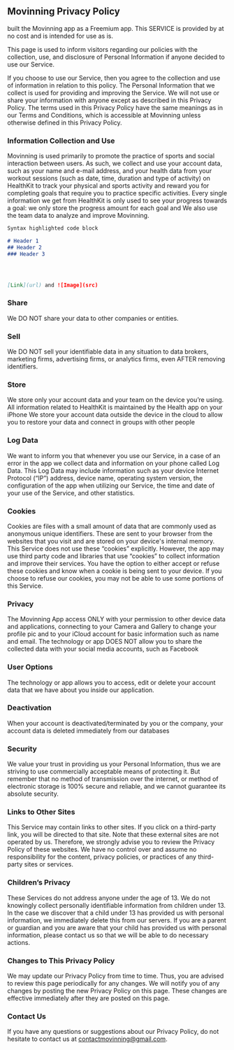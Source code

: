 ## Movinning Privacy Policy

built the Movinning app as a Freemium app. This SERVICE is provided by at no cost and is intended for use as is.

This page is used to inform visitors regarding our policies with the collection, use, and disclosure of Personal Information if anyone decided to use our Service.

If you choose to use our Service, then you agree to the collection and use of information in relation to this policy. The Personal Information that we collect is used for providing and improving the Service. We will not use or share your information with anyone except as described in this Privacy Policy.
The terms used in this Privacy Policy have the same meanings as in our Terms and Conditions, which is accessible at Movinning unless otherwise defined in this Privacy Policy.


### **Information Collection and Use**

Movinning is used primarily to promote the practice of sports and social interaction between users. As such, we collect and use your account data, such as your name and e-mail address, and your health data from your workout sessions (such as date, time, duration and type of activity) on HealthKit to track your physical and sports activity and reward you for completing goals that require you to practice specific activities. Every single information we get from HealthKit is only used to see your progress towards a goal: we only store the progress amount for each goal and We also use the team data to analyze and improve Movinning.


```markdown
Syntax highlighted code block

# Header 1
## Header 2
### Header 3




[Link](url) and ![Image](src)
```


### **Share**
We DO NOT share your data to other companies or entities.


### **Sell** 
We DO NOT sell your identifiable data in any situation to data brokers, marketing firms, advertising firms, or analytics firms, even AFTER removing identifiers. 

### **Store**
We store only your account data and your team on the device you’re using. All information related to HealthKit is maintained by the Health app on your iPhone 
We store your account data outside the device in the cloud to allow you to restore your data and connect in groups with other people 

### **Log Data**
We want to inform you that whenever you use our Service, in a case of an error in the app we collect data and information on your phone called Log Data. This Log Data may include information such as your device Internet Protocol (“IP”) address, device name, operating system version, the configuration of the app when utilizing our Service, the time and date of your use of the Service, and other statistics.

### **Cookies**
Cookies are files with a small amount of data that are commonly used as anonymous unique identifiers. These are sent to your browser from the websites that you visit and are stored on your device's internal memory.
This Service does not use these “cookies” explicitly. However, the app may use third party code and libraries that use “cookies” to collect information and improve their services. You have the option to either accept or refuse these cookies and know when a cookie is being sent to your device. If you choose to refuse our cookies, you may not be able to use some portions of this Service.

### **Privacy** 
The Movinning App access ONLY with your permission to other device data and applications, connecting to your Camera and Gallery to change your profile pic and to your iCloud account for basic information such as name and email. 
The technology or app DOES NOT allow you to share the collected data with your social media accounts, such as Facebook 

### **User Options**
The technology or app allows you to access, edit or delete your account data that we have about you inside our application.

### **Deactivation** 
When your account is deactivated/terminated by you or the company, your account data is deleted immediately from our databases

### **Security** 
We value your trust in providing us your Personal Information, thus we are striving to use commercially acceptable means of protecting it. But remember that no method of transmission over the internet, or method of electronic storage is 100% secure and reliable, and we cannot guarantee its absolute security.

### **Links to Other Sites**
This Service may contain links to other sites. If you click on a third-party link, you will be directed to that site. Note that these external sites are not operated by us. Therefore, we strongly advise you to review the Privacy Policy of these websites. We have no control over and assume no responsibility for the content, privacy policies, or practices of any third-party sites or services.

### **Children’s Privacy**
These Services do not address anyone under the age of 13. We do not knowingly collect personally identifiable information from children under 13. In the case we discover that a child under 13 has provided us with personal information, we immediately delete this from our servers. If you are a parent or guardian and you are aware that your child has provided us with personal information, please contact us so that we will be able to do necessary actions.

### **Changes to This Privacy Policy**
We may update our Privacy Policy from time to time. Thus, you are advised to review this page periodically for any changes. We will notify you of any changes by posting the new Privacy Policy on this page. These changes are effective immediately after they are posted on this page.

### **Contact Us**
If you have any questions or suggestions about our Privacy Policy, do not hesitate to contact us at contactmovinning@gmail.com.
